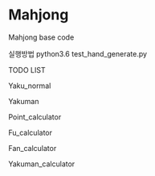 # Mahjong
Mahjong base code

실행방법
python3.6 test_hand_generate.py

TODO LIST

Yaku_normal

Yakuman

Point_calculator

Fu_calculator

Fan_calculator

Yakuman_calculator



